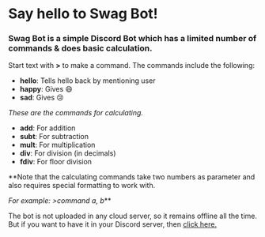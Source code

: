 # Say hello to Swag Bot!
### Swag Bot is a simple Discord Bot which has a limited number of commands & does basic calculation.


Start text with **>** to make a command. The commands include the following:

- **hello**: Tells hello back by mentioning user
- **happy**: Gives :smile:
- **sad**: Gives :cry:

*These are the commands for calculating.*

- **add**: For addition
- **subt**: For subtraction
- **mult**: For multiplication
- **div**: For division (in decimals)
- **fdiv**: For floor division

**Note that the calculating commands take two numbers as parameter and also requires special formatting to work with.

_For example: >command a, b_**

The bot is not uploaded in any cloud server, so it remains offline all the time.
But if you want to have it in your Discord server, then [click here.](https://discord.com/api/oauth2/authorize?client_id=851749192548483113&permissions=1073753152&scope=bot)
